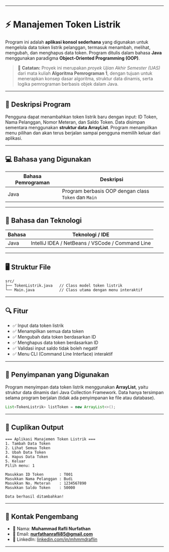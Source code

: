 
---

# ⚡ Manajemen Token Listrik

Program ini adalah **aplikasi konsol sederhana** yang digunakan untuk mengelola data token listrik pelanggan, termasuk menambah, melihat, mengubah, dan menghapus data token. Program ditulis dalam bahasa **Java** menggunakan paradigma **Object-Oriented Programming (OOP)**.

> 📘 **Catatan:** Proyek ini merupakan *proyek Ujian Akhir Semester (UAS)* dari mata kuliah **Algoritma Pemrograman 1**, dengan tujuan untuk menerapkan konsep dasar algoritma, struktur data dinamis, serta logika pemrograman berbasis objek dalam Java.

---

## 📜 Deskripsi Program

Pengguna dapat menambahkan token listrik baru dengan input: ID Token, Nama Pelanggan, Nomor Meteran, dan Saldo Token. Data disimpan sementara menggunakan **struktur data ArrayList**. Program menampilkan menu pilihan dan akan terus berjalan sampai pengguna memilih keluar dari aplikasi.

---

## 💻 Bahasa yang Digunakan

| Bahasa Pemrograman | Deskripsi                                            |
| ------------------ | ---------------------------------------------------- |
| Java               | Program berbasis OOP dengan class `Token` dan `Main` |

---

## 🧰 Bahasa dan Teknologi

| Bahasa | Teknologi / IDE                                  |
| ------ | ------------------------------------------------ |
| Java   | IntelliJ IDEA / NetBeans / VSCode / Command Line |

---

## 🖥️ Struktur File

```text
src/
├── TokenListrik.java   // Class model token listrik
└── Main.java           // Class utama dengan menu interaktif
```

---

## 🔍 Fitur

* ✅ Input data token listrik
* ✅ Menampilkan semua data token
* ✅ Mengubah data token berdasarkan ID
* ✅ Menghapus data token berdasarkan ID
* ✅ Validasi input saldo tidak boleh negatif
* ✅ Menu CLI (Command Line Interface) interaktif

---

## 💾 Penyimpanan yang Digunakan

Program menyimpan data token listrik menggunakan **ArrayList<TokenListrik>**, yaitu struktur data dinamis dari Java Collection Framework. Data hanya tersimpan selama program berjalan (tidak ada penyimpanan ke file atau database).

```java
List<TokenListrik> listToken = new ArrayList<>();
```

---

## 🧾 Cuplikan Output

```text
=== Aplikasi Manajemen Token Listrik ===
1. Tambah Data Token
2. Lihat Semua Token
3. Ubah Data Token
4. Hapus Data Token
5. Keluar
Pilih menu: 1

Masukkan ID Token       : T001
Masukkan Nama Pelanggan : Budi
Masukkan No. Meteran    : 1234567890
Masukkan Saldo Token    : 50000

Data berhasil ditambahkan!
```

---

## 📇 Kontak Pengembang

* 👤 Nama: **Muhammad Rafli Nurfathan**
* 📧 Email: **[nurfathanrafli85@gmail.com](mailto:nurfathanrafli85@gmail.com)**
* 🔗 LinkedIn: [linkedin.com/in/mhmmdraflin](https://www.linkedin.com/in/mhmmdraflin)

---

